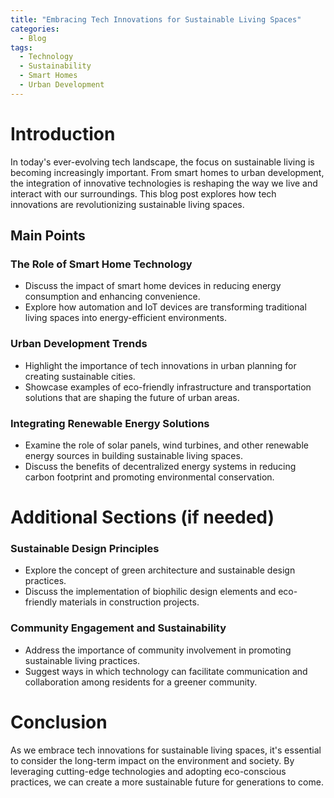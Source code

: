 ```yaml
---
title: "Embracing Tech Innovations for Sustainable Living Spaces"
categories:
  - Blog
tags:
  - Technology
  - Sustainability
  - Smart Homes
  - Urban Development
---
```


# Introduction
In today's ever-evolving tech landscape, the focus on sustainable living is becoming increasingly important. From smart homes to urban development, the integration of innovative technologies is reshaping the way we live and interact with our surroundings. This blog post explores how tech innovations are revolutionizing sustainable living spaces.

## Main Points
### The Role of Smart Home Technology
- Discuss the impact of smart home devices in reducing energy consumption and enhancing convenience.
- Explore how automation and IoT devices are transforming traditional living spaces into energy-efficient environments.

### Urban Development Trends
- Highlight the importance of tech innovations in urban planning for creating sustainable cities.
- Showcase examples of eco-friendly infrastructure and transportation solutions that are shaping the future of urban areas.

### Integrating Renewable Energy Solutions
- Examine the role of solar panels, wind turbines, and other renewable energy sources in building sustainable living spaces.
- Discuss the benefits of decentralized energy systems in reducing carbon footprint and promoting environmental conservation.

# Additional Sections (if needed)
### Sustainable Design Principles
- Explore the concept of green architecture and sustainable design practices.
- Discuss the implementation of biophilic design elements and eco-friendly materials in construction projects.

### Community Engagement and Sustainability
- Address the importance of community involvement in promoting sustainable living practices.
- Suggest ways in which technology can facilitate communication and collaboration among residents for a greener community.

# Conclusion
As we embrace tech innovations for sustainable living spaces, it's essential to consider the long-term impact on the environment and society. By leveraging cutting-edge technologies and adopting eco-conscious practices, we can create a more sustainable future for generations to come.